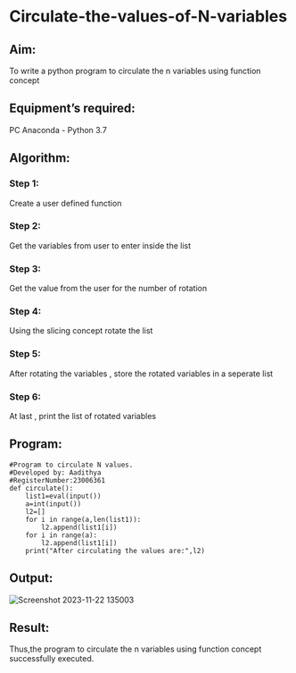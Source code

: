 # Circulate-the-values-of-N-variables
## Aim:
To write a python program to circulate the n variables using function concept
## Equipment’s required:
PC
Anaconda - Python 3.7
## Algorithm: 
### Step 1: 
Create a user defined function
### Step 2: 
Get the variables from user to enter inside the list
### Step 3: 
Get the value from the user for the number of rotation
### Step 4: 
Using the slicing concept rotate the list
### Step 5:
After rotating the variables , store the rotated variables in a seperate list
### Step 6: 
At last , print the list of rotated variables 
## Program:
```
#Program to circulate N values.
#Developed by: Aadithya
#RegisterNumber:23006361
def circulate():
    list1=eval(input())
    a=int(input())
    l2=[]
    for i in range(a,len(list1)):
        l2.append(list1[i])
    for i in range(a):
        l2.append(list1[i])
    print("After circulating the values are:",l2)
```

## Output:
![Screenshot 2023-11-22 135003](https://github.com/Aadithya2201/Circulate-the-values-of-N-variables/assets/145917810/312befdf-b131-4eb0-b420-dfe380b5b0ba)



## Result:
Thus,the program to circulate the n variables using function concept successfully executed.
